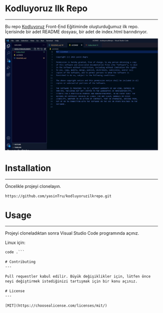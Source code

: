 # Kodluyoruz Ilk Repo 
---

Bu repo [Kodluyoruz](https://www.kodluyoruz.org/) Front-End Eğitiminde oluşturduğumuz ilk repo. İçerisinde bir adet README dosyası, bir adet de index.html barındırıyor.

![Vs Code Ekran Görüntüsü](https://github.com/yasinTru/kodluyoruzilkrepo/blob/main/Ss.png)

# Installation
---

Öncelikle projeyi clonelayın.

`https://github.com/yasinTru/kodluyoruzilkrepo.git`

# Usage
---

Projeyi cloneladıktan sonra Visual Studio Code programında açınız.

Linux için:

```cd kodluyoruzilkrepo
code .```

# Contributing
---

Pull requestler kabul edilir. Büyük değişiklikler için, lütfen önce neyi değiştirmek istediğinizi tartışmak için bir konu açınız.

# License
---

[MIT](https://choosealicense.com/licenses/mit/)
